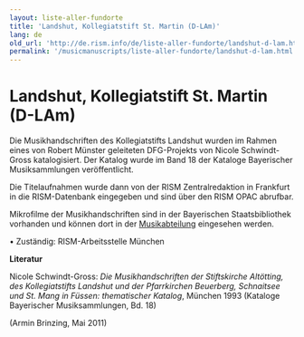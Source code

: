 ```yaml
---
layout: liste-aller-fundorte
title: 'Landshut, Kollegiatstift St. Martin (D-LAm)'
lang: de
old_url: 'http://de.rism.info/de/liste-aller-fundorte/landshut-d-lam.html'
permalink: '/musicmanuscripts/liste-aller-fundorte/landshut-d-lam.html'
---
```



# Landshut, Kollegiatstift St. Martin (D-LAm)

Die Musikhandschriften des Kollegiatstifts Landshut wurden im Rahmen eines von Robert Münster geleiteten DFG-Projekts von Nicole Schwindt-Gross katalogisiert. Der Katalog wurde im Band 18 der Kataloge Bayerischer Musiksammlungen veröffentlicht.

Die Titelaufnahmen wurde dann von der RISM Zentralredaktion in Frankfurt in die RISM-Datenbank eingegeben und sind über den RISM OPAC abrufbar.

Mikrofilme der Musikhandschriften sind in der Bayerischen Staatsbibliothek vorhanden und können dort in der [Musikabteilung](http://www.bsb-muenchen.de/Musikabteilung.288.0.html "Opens external link in new window") eingesehen werden.

• Zuständig: RISM-Arbeitsstelle München

**Literatur**

Nicole Schwindt-Gross: _Die Musikhandschriften der Stiftskirche Altötting, des Kollegiatstifts Landshut und der Pfarrkirchen Beuerberg, Schnaitsee und St. Mang in Füssen: thematischer Katalog_,&nbsp;München 1993 (Kataloge Bayerischer Musiksammlungen, Bd. 18)

(Armin Brinzing, Mai 2011)

